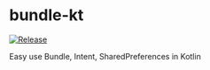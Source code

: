 # bundle-kt
[![Release](https://jitpack.io/v/RomanTsarou/bundle-kt.svg)](https://jitpack.io/#RomanTsarou/bundle-kt)

Easy use Bundle, Intent, SharedPreferences in Kotlin
